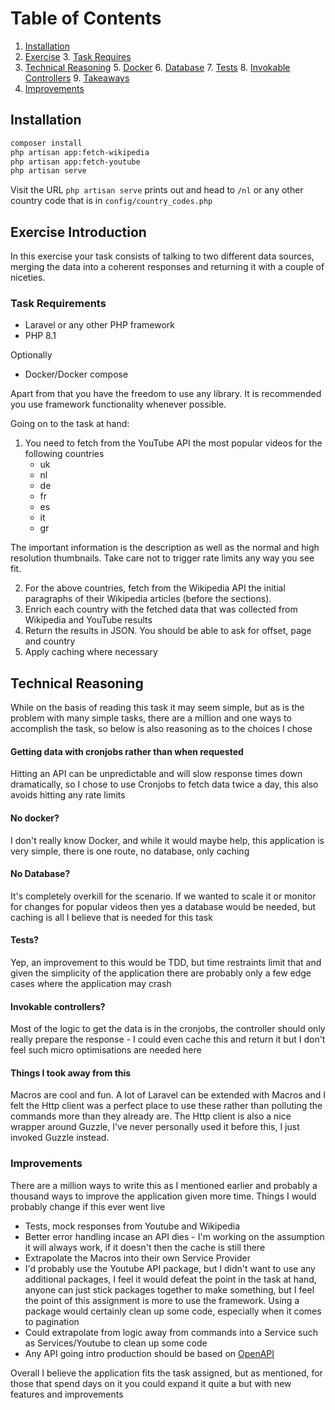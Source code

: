 # Table of Contents

1. [Installation](#installation)
2. [Exercise](#exercise-introduction)
   3. [Task Requires](#task-requirements)
4. [Technical Reasoning](#technical-reasoning)
   5. [Docker](#no-docker)
   6. [Database](#no-database)
   7. [Tests](#tests)
   8. [Invokable Controllers](#invokable-controllers)
   9. [Takeaways](#things-i-took-away-from-this)
10. [Improvements](#improvements)

## Installation

```bash
composer install
php artisan app:fetch-wikipedia
php artisan app:fetch-youtube
php artisan serve
```

Visit the URL `php artisan serve` prints out and head to `/nl` or any other country code that is in `config/country_codes.php`

## Exercise Introduction

In this exercise your task consists of talking to two different data sources, merging the data into a coherent responses
and returning it with a couple of niceties.

### Task Requirements

- Laravel or any other PHP framework
- PHP 8.1

Optionally

- Docker/Docker compose

Apart from that you have the freedom to use any library. It is recommended you use framework functionality whenever
possible.

Going on to the task at hand:

1. You need to fetch from the YouTube API the most popular videos for the following countries
    - uk
    - nl
    - de
    - fr
    - es
    - it
    - gr

The important information is the description as well as the normal and high resolution thumbnails. Take care not to
trigger rate limits any way you see fit.

2. For the above countries, fetch from the Wikipedia API the initial paragraphs of their Wikipedia articles (before the
   sections).
3. Enrich each country with the fetched data that was collected from Wikipedia and YouTube results
4. Return the results in JSON. You should be able to ask for offset, page and country
5. Apply caching where necessary

## Technical Reasoning

While on the basis of reading this task it may seem simple, but as is the problem with many simple tasks, there are a
million and one ways to accomplish the task, so below is also reasoning as to the choices I chose

#### Getting data with cronjobs rather than when requested

Hitting an API can be unpredictable and will slow response times down dramatically, so I chose to use Cronjobs to fetch
data twice a day, this also avoids hitting any rate limits

#### No docker?

I don't really know Docker, and while it would maybe help, this application is very simple, there is one route, no
database, only caching

#### No Database?

It's completely overkill for the scenario. If we wanted to scale it or monitor for changes for popular videos then yes a
database would be needed, but caching is all I believe that is needed for this task

#### Tests?

Yep, an improvement to this would be TDD, but time restraints limit that and given the simplicity of the application
there are probably only a few edge cases where the application may crash

#### Invokable controllers?

Most of the logic to get the data is in the cronjobs, the controller should only really prepare the response - I could
even cache this and return it but I don't feel such micro optimisations are needed here

#### Things I took away from this

Macros are cool and fun. A lot of Laravel can be extended with Macros and I felt the Http client was a perfect place to
use these rather than polluting the commands more than they already are. The Http client is also a nice wrapper around
Guzzle, I've never personally used it before this, I just invoked Guzzle instead.

### Improvements

There are a million ways to write this as I mentioned earlier and probably a thousand ways to improve the application
given more time. Things I would probably change if this ever went live

- Tests, mock responses from Youtube and Wikipedia
- Better error handling incase an API dies - I'm working on the assumption it will always work, if it doesn't then the
  cache is still there
- Extrapolate the Macros into their own Service Provider
- I'd probably use the Youtube API package, but I didn't want to use any additional packages, I feel it would defeat the
  point in the task at hand, anyone can just stick packages together to make something, but I feel the point of this
  assignment is more to use the framework. Using a package would certainly clean up some code, especially when it comes
  to pagination
- Could extrapolate from logic away from commands into a Service such as Services/Youtube to clean up some code
- Any API going intro production should be based on [OpenAPI](https://spec.openapis.org/oas/v3.0.3)

Overall I believe the application fits the task assigned, but as mentioned, for those that spend days on it you could
expand it quite a but with new features and improvements
